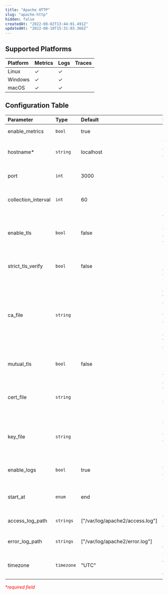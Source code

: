 ```yaml
---
title: "Apache HTTP"
slug: "apache-http"
hidden: false
createdAt: "2022-08-02T13:44:01.491Z"
updatedAt: "2022-08-10T15:31:03.366Z"
---
```

## Supported Platforms

| Platform | Metrics | Logs | Traces |
| :------- | :------ | :--- | :----- |
| Linux    | ✓       | ✓    |        |
| Windows  | ✓       | ✓    |        |
| macOS    | ✓       | ✓    |        |

## Configuration Table

| Parameter           | Type       | Default                         | Description                                                                                                                                         |
| :------------------ | :--------- | :------------------------------ | :-------------------------------------------------------------------------------------------------------------------------------------------------- |
| enable_metrics      | `bool`     | true                            | Enable to send metrics.                                                                                                                             |
| hostname\*          | `string`   | localhost                       | The hostname or IP address of the Apache HTTP system.                                                                                               |
| port                | `int`      | 3000                            | The TCP port of the Apache HTTP system.                                                                                                             |
| collection_interval | `int`      | 60                              | How often (seconds) to scrape for metrics.                                                                                                          |
| enable_tls          | `bool`     | false                           | Whether or not to use TLS when connecting to the Apache HTTP server.                                                                                |
| strict_tls_verify   | `bool`     | false                           | Enable to require TLS certificate verification.                                                                                                     |
| ca_file             | `string`   |                                 | Certificate authority used to validate TLS certificates. Not required if the collector's operating system already trusts the certificate authority. |
| mutual_tls          | `bool`     | false                           | Enable to require TLS mutual authentication.                                                                                                        |
| cert_file           | `string`   |                                 | A TLS certificate used for client authentication, if mutual TLS is enabled.                                                                         |
| key_file            | `string`   |                                 | A TLS private key used for client authentication, if mutual TLS is enabled.                                                                         |
| enable_logs         | `bool`     | true                            | Enable to collect Apache HTTP logs.                                                                                                                 |
| start_at            | `enum`     | end                             | Start reading logs from 'beginning' or 'end'.                                                                                                       |
| access_log_path     | `strings`  | ["/var/log/apache2/access.log"] | Access Log File paths to tail for logs.                                                                                                             |
| error_log_path      | `strings`  | ["/var/log/apache2/error.log"]  | Error Log File paths to tail for logs.                                                                                                              |
| timezone            | `timezone` | "UTC"                           | The timezone to use when parsing timestamps.                                                                                                        |

<span style="color:red">\*_required field_</span>